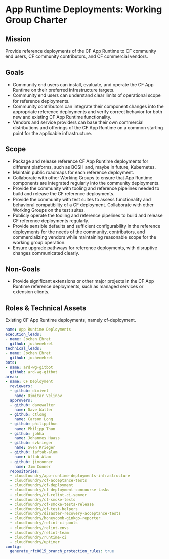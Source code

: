 # App Runtime Deployments: Working Group Charter

## Mission

Provide reference deployments of the CF App Runtime to CF community end users, CF community contributors, and CF commercial vendors.


## Goals

- Community end users can install, evaluate, and operate the CF App Runtime on their preferred infrastructure targets.
- Community end users can understand clear limits of operational scope for reference deployments.
- Community contributors can integrate their component changes into the appropriate reference deployments and verify correct behavior for both new and existing CF App Runtime functionality.
- Vendors and service providers can base their own commercial distributions and offerings of the CF App Runtime on a common starting point for the applicable infrastructure.


## Scope

- Package and release reference CF App Runtime deployments for different platforms, such as BOSH and, maybe in future, Kubernetes.
- Maintain public roadmaps for each reference deployment.
- Collaborate with other Working Groups to ensure that App Runtime components are integrated regularly into the community deployments.
- Provide the community with tooling and reference pipelines needed to build and release the CF reference deployments.
- Provide the community with test suites to assess functionality and behavioral compatibility of a CF deployment. Collaborate with other Working Groups on the test suites.
- Publicly operate the tooling and reference pipelines to build and release CF reference deployments regularly.
- Provide sensible defaults and sufficient configurability in the reference deployments for the needs of the community, contributors, and commercializing vendors while maintaining reasonable scope for the working group operation.
- Ensure upgrade pathways for reference deployments, with disruptive changes communicated clearly.


## Non-Goals

- Provide significant extensions or other major projects in the CF App Runtime reference deployments, such as managed services or extension clients.

## Roles & Technical Assets
Existing CF App Runtime deployments, namely cf-deployment.

```yaml
name: App Runtime Deployments
execution_leads:
- name: Jochen Ehret
  github: jochenehret
technical_leads:
- name: Jochen Ehret
  github: jochenehret
bots:
- name: ard-wg-gitbot
  github: ard-wg-gitbot
areas:
- name: CF Deployment
  reviewers:
  - github: dimivel
    name: Dimitar Velinov
  approvers:
  - github: davewalter
    name: Dave Walter
  - github: ctlong
    name: Carson Long
  - github: philippthun
    name: Philipp Thun
  - github: johha
    name: Johannes Haass
  - github: svkrieger
    name: Sven Krieger
  - github: iaftab-alam
    name: Aftab Alam
  - github: jimconner
    name: Jim Conner
  repositories:
  - cloudfoundry/app-runtime-deployments-infrastructure
  - cloudfoundry/cf-acceptance-tests
  - cloudfoundry/cf-deployment
  - cloudfoundry/cf-deployment-concourse-tasks
  - cloudfoundry/cf-relint-ci-semver
  - cloudfoundry/cf-smoke-tests
  - cloudfoundry/cf-smoke-tests-release
  - cloudfoundry/cf-test-helpers
  - cloudfoundry/disaster-recovery-acceptance-tests
  - cloudfoundry/honeycomb-ginkgo-reporter
  - cloudfoundry/relint-ci-pools
  - cloudfoundry/relint-envs
  - cloudfoundry/relint-team
  - cloudfoundry/runtime-ci
  - cloudfoundry/uptimer
config:
  generate_rfc0015_branch_protection_rules: true
```
